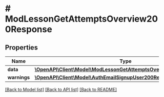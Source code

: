 # # ModLessonGetAttemptsOverview200Response

## Properties

Name | Type | Description | Notes
------------ | ------------- | ------------- | -------------
**data** | [**\OpenAPI\Client\Model\ModLessonGetAttemptsOverview200ResponseData**](ModLessonGetAttemptsOverview200ResponseData.md) |  | [optional]
**warnings** | [**\OpenAPI\Client\Model\AuthEmailSignupUser200ResponseWarningsInner[]**](AuthEmailSignupUser200ResponseWarningsInner.md) |  | [optional]

[[Back to Model list]](../../README.md#models) [[Back to API list]](../../README.md#endpoints) [[Back to README]](../../README.md)
